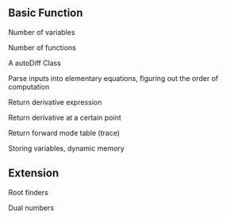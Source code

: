 ## Basic Function

Number of variables

Number of functions

A autoDiff Class

Parse inputs into elementary equations, figuring out the order of computation

Return derivative expression

Return derivative at a certain point

Return forward mode table (trace)

Storing variables, dynamic memory

## Extension
Root finders

Dual numbers
